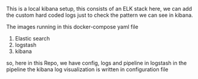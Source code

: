 This is a local kibana setup, this consists of an ELK stack 
here, we can add the custom hard coded logs just to check the pattern we can see in kibana.

The images running in this docker-compose yaml file
1. Elastic search
2. logstash
3. kibana

so, here in this Repo, we have config, logs and pipeline in logstash
in the pipeline the kibana log visualization is written in configuration file 
